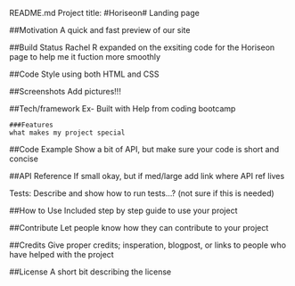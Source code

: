 README.md
Project title: #Horiseon# Landing page

##Motivation 
A quick and fast preview of our site

##Build Status 
Rachel R expanded on the exsiting code for the Horiseon page to help me it fuction more smoothly 

##Code Style 
using both HTML and CSS

##Screenshots 
Add pictures!!!

##Tech/framework 
Ex-
    Built with
        Help from coding bootcamp

    ###Features 
    what makes my project special

##Code Example 
Show a bit of API, but make sure your code is short and concise

##API Reference 
If small okay, but if med/large add link where API ref lives

Tests: Describe and show how to run tests...? (not sure if this is needed)

##How to Use 
Included step by step guide to use your project

##Contribute 
Let people know how they can contribute to your project

##Credits 
Give proper credits; insperation, blogpost, or links to people who have helped with the project

##License 
A short bit describing the license
